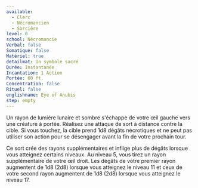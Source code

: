 ```yaml
---
available:
  - Clerc
  - Nécromancien
  - Sorcière
level: 0
school: Nécromancie
Verbal: false
Somatique: false
Matériel: true
detailmat: Un symbole sacré
Durée: Instantanée
Incantation: 1 Action
Portée: 60 ft.
Concentration: false
Rituel: false
englishname: Eye of Anubis
step: empty
---
```

Un rayon de lumière lunaire et sombre s'échappe de votre œil gauche vers une créature à portée. Réalisez une attaque de sort à distance contre la cible. Si vous touchez, la cible prend 1d8 dégâts nécrotiques et ne peut pas utiliser son action pour se désengager avant la fin de votre prochain tour.

Ce sort crée des rayons supplémentaires et inflige plus de dégâts lorsque vous atteignez certains niveaux. Au niveau 5, vous tirez un rayon supplémentaire de votre œil droit. Les dégâts de votre premier rayon augmentent de 1d8 (2d8) lorsque vous atteignez le niveau 11 et ceux de votre second rayon augmentent de 1d8 (2d8) lorsque vous atteignez le niveau 17.